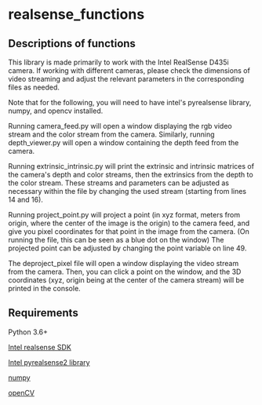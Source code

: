 # realsense_functions

## Descriptions of functions
This library is made primarily to work with the Intel RealSense D435i camera. If working with different cameras, please check the dimensions of video streaming and adjust the relevant parameters in the corresponding files as needed.

Note that for the following, you will need to have intel's pyrealsense library, numpy, and opencv installed. 

Running camera_feed.py will open a window displaying the rgb video stream and the color stream from the camera. Similarly, running depth_viewer.py will open a window containing the depth feed from the camera.

Running extrinsic_intrinsic.py will print the extrinsic and intrinsic matrices of the camera's depth and color streams, then the extrinsics from the depth to the color stream. These streams and parameters can be adjusted as necessary within the file by changing the used stream (starting from lines 14 and 16).

Running project_point.py will project a point (in xyz format, meters from origin, where the center of the image is the origin) to the camera feed, and give you pixel coordinates for that point in the image from the camera. (On running the file, this can be seen as a blue dot on the window) The projected point can be adjusted by changing the point variable on line 49.

The deproject_pixel file will open a window displaying the video stream from the camera. Then, you can click a point on the window, and the 3D coordinates (xyz, origin being at the center of the camera stream) will be printed in the console.

## Requirements
Python 3.6+

[Intel realsense SDK](https://www.intelrealsense.com/sdk-2/)

[Intel pyrealsense2 library](https://pypi.org/project/pyrealsense2/)

[numpy](https://numpy.org/)

[openCV](https://pypi.org/project/opencv-python/)
